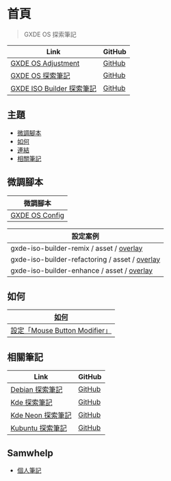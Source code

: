 

# 首頁

> GXDE OS 探索筆記

| Link | GitHub |
| ---- | ------ |
| [GXDE OS Adjustment](https://samwhelp.github.io/gxde-adjustment/) | [GitHub](https://github.com/samwhelp/gxde-adjustment) |
| [GXDE OS 探索筆記](https://samwhelp.github.io/note-about-gxde/) | [GitHub](https://github.com/samwhelp/note-about-gxde) |
| [GXDE ISO Builder 探索筆記](https://samwhelp.github.io/note-about-gxde-iso-builder/) | [GitHub](https://github.com/samwhelp/note-about-gxde-iso-builder) |




## 主題

* [微調腳本](#微調腳本)
* [如何](#如何)
* [連結](read/link)
* [相關筆記](#相關筆記)




## 微調腳本

| 微調腳本 |
| -------- |
| [GXDE OS Config](https://github.com/samwhelp/gxde-adjustment/tree/main/prototype/main/gxde-config/locale/en_us) |


| 設定案例 |
| ------- |
| gxde-iso-builder-remix / asset / [overlay](https://github.com/samwhelp/gxde-iso-builder-remix/tree/main/asset/overlay) |
| gxde-iso-builder-refactoring / asset / [overlay](https://github.com/samwhelp/gxde-iso-builder-refactoring/tree/main/asset/overlay) |
| gxde-iso-builder-enhance / asset / [overlay](https://github.com/samwhelp/gxde-iso-builder-enhance/tree/main/asset/overlay) |




## 如何

| [如何](https://samwhelp.github.io/note-about-gxde/howto.html) |
| ----------- |
| [設定「Mouse Button Modifier」](https://samwhelp.github.io/note-about-gxde/read/howto/config-mouse-button-modifier.html) |




## 相關筆記

| Link | GitHub |
| ---- | ------ |
| [Debian 探索筆記](https://samwhelp.github.io/note-about-debian/) | [GitHub](https://github.com/samwhelp/note-about-debian) |
| [Kde 探索筆記](https://samwhelp.github.io/note-about-kde/) | [GitHub](https://github.com/samwhelp/note-about-kde) |
| [Kde Neon 探索筆記](https://samwhelp.github.io/note-about-kde-neon/) | [GitHub](https://github.com/samwhelp/note-about-kde-neon) |
| [Kubuntu 探索筆記](https://samwhelp.github.io/note-about-kubuntu/) | [GitHub](https://github.com/samwhelp/note-about-kubuntu) |




## Samwhelp

* [個人筆記](https://samwhelp.github.io/book/)
